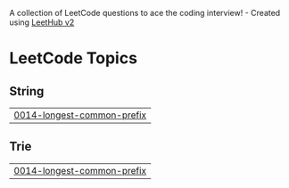 A collection of LeetCode questions to ace the coding interview! - Created using [LeetHub v2](https://github.com/arunbhardwaj/LeetHub-2.0)
<!---LeetCode Topics Start-->
# LeetCode Topics
## String
|  |
| ------- |
| [0014-longest-common-prefix](https://github.com/231FA04G02/leetcode_dsa/tree/master/0014-longest-common-prefix) |
## Trie
|  |
| ------- |
| [0014-longest-common-prefix](https://github.com/231FA04G02/leetcode_dsa/tree/master/0014-longest-common-prefix) |
<!---LeetCode Topics End-->